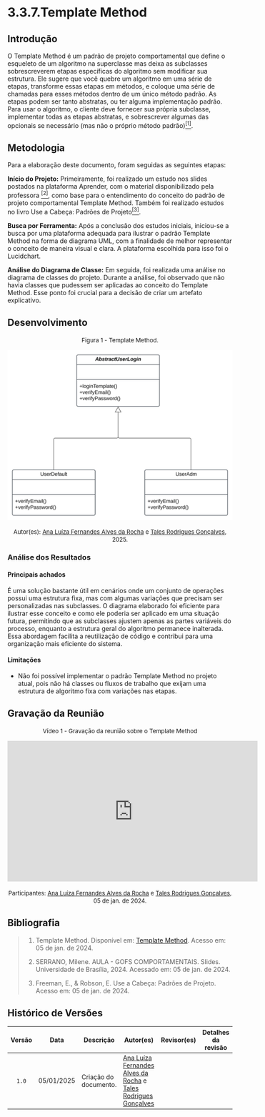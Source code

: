 # 3.3.7.Template Method

## Introdução
O Template Method é um padrão de projeto comportamental que define o esqueleto de um algoritmo na superclasse mas deixa as subclasses sobrescreverem etapas específicas do algoritmo sem modificar sua estrutura. 
Ele sugere que você quebre um algoritmo em uma série de etapas, transforme essas etapas em métodos, e coloque uma série de chamadas para esses métodos dentro de um único método padrão. 
As etapas podem ser tanto abstratas, ou ter alguma implementação padrão. Para usar o algoritmo, o cliente deve fornecer sua própria subclasse, implementar todas as etapas abstratas, 
e sobrescrever algumas das opcionais se necessário (mas não o próprio método padrão)<a href="#ref3"><sup>[1]</sup></a>.

## Metodologia

Para a elaboração deste documento, foram seguidas as seguintes etapas:

**Início do Projeto:** Primeiramente, foi realizado um estudo nos slides postados na plataforma Aprender, com o material disponibilizado pela professora <a href="#ref3"><sup>[2]</sup></a>, como base para o entendimento do conceito do padrão de projeto comportamental Template Method. Também foi realizado estudos no livro Use a Cabeça: Padrões de Projeto<a href="#ref3"><sup>[3]</sup></a>.

**Busca por Ferramenta:** Após a conclusão dos estudos iniciais, iniciou-se a busca por uma plataforma adequada para ilustrar o padrão Template Method na forma de diagrama UML, com a finalidade de melhor representar o conceito de maneira visual e clara. A plataforma escolhida para isso foi o Lucidchart.

**Análise do Diagrama de Classe:** Em seguida, foi realizada uma análise no diagrama de classes do projeto. Durante a análise, foi observado que não havia classes que pudessem ser aplicadas ao conceito do Template Method. Esse ponto foi crucial para a decisão de criar um artefato explicativo.

## Desenvolvimento


<font size="2"><p style="text-align: center">Figura 1 - Template Method.</p></font>

<center>

![Command](assets/comportamentais/templateMethod/Template-Method.svg)

</center>

<font size="2"><p style="text-align: center">Autor(es): [Ana Luíza Fernandes Alves da Rocha](AnaGH) e [Tales Rodrigues Gonçalves](TalesGH), 2025.</p></font>


### Análise dos Resultados
#### Principais achados
É uma solução bastante útil em cenários onde um conjunto de operações possui uma estrutura fixa, mas com algumas variações que precisam ser personalizadas nas subclasses. 
O diagrama elaborado foi eficiente para ilustrar esse conceito e como ele poderia ser aplicado em uma situação futura, permitindo que as subclasses ajustem apenas as partes variáveis do processo, 
enquanto a estrutura geral do algoritmo permanece inalterada. Essa abordagem facilita a reutilização de código e contribui para uma organização mais eficiente do sistema.

#### Limitações
- Não foi possível implementar o padrão Template Method no projeto atual, pois não há classes ou fluxos de trabalho que exijam uma estrutura de algoritmo fixa com variações nas etapas.

## Gravação da Reunião

<font size="2"><p style="text-align: center">Vídeo 1 - Gravação da reunião sobre o Template Method </p></font>

<iframe width="560" height="315" src="https://youtu.be/uGZ95okAD3s" title="YouTube video player" frameborder="0" allow="accelerometer; autoplay; clipboard-write; encrypted-media; gyroscope; picture-in-picture; web-share" referrerpolicy="strict-origin-when-cross-origin" allowfullscreen></iframe>


<font size="2"><p style="text-align: center">Participantes: [Ana Luíza Fernandes Alves da Rocha](AnaGH) e [Tales Rodrigues Gonçalves](TalesGH), 05 de jan. de 2024.</p></font>

## Bibliografia

> 1. <a id="ref1"></a>Template Method. Disponível em: [Template Method](https://refactoring.guru/pt-br/design-patterns/template-method). Acesso em: 05 de jan. de 2024.
>
> 2. <a id="ref3"></a> SERRANO, Milene. AULA - GOFS COMPORTAMENTAIS. Slides. Universidade de Brasília, 2024. Acessado em: 05 de jan. de 2024.
>
> 3. <a id="ref1"></a>Freeman, E., & Robson, E. Use a Cabeça: Padrões de Projeto. Acesso em: 05 de jan. de 2024.
>

## Histórico de Versões

| Versão  |    Data    | Descrição             | Autor(es)                                                                          | Revisor(es) | Detalhes da revisão |
|:-------:|:----------:|-----------------------|------------------------------------------------------------------------------------| ------ | :---: |
|  `1.0`  | 05/01/2025 | Criação do documento. | [Ana Luíza Fernandes Alves da Rocha](AnaGH) e [Tales Rodrigues Gonçalves](TalesGH) | |  | 


[AnaGH]: https://github.com/analufernanndess
[CainaGH]: https://github.com/freitasc
[ClaudioGH]: https://github.com/claudiohsc
[EliasGH]: https://github.com/EliasOliver21
[GuilhermeGH]: https://github.com/gmeister18
[JoelGH]: https://github.com/JoelSRangel
[KathlynGH]: https://github.com/klmurussi
[PabloGH]: https://github.com/pabloheika
[PedroRGH]: https://github.com/pedro-rodiguero
[PedroPGH]: https://github.com/Pedrin0030
[SamuelGH]: https://github.com/samuelalvess
[TalesGH]: https://github.com/TalesRG